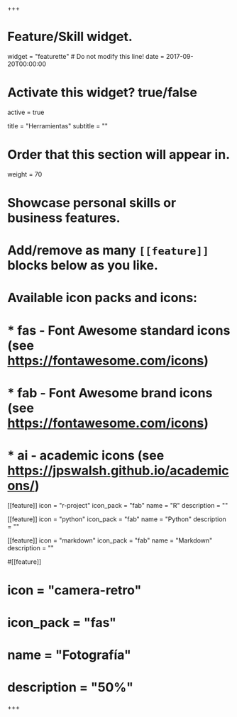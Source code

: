 +++
# Feature/Skill widget.
widget = "featurette"  # Do not modify this line!
date = 2017-09-20T00:00:00

# Activate this widget? true/false
active = true

title = "Herramientas"
subtitle = ""

# Order that this section will appear in.
weight = 70

# Showcase personal skills or business features.
#
# Add/remove as many `[[feature]]` blocks below as you like.
#
# Available icon packs and icons:
# * fas - Font Awesome standard icons (see https://fontawesome.com/icons)
# * fab - Font Awesome brand icons (see https://fontawesome.com/icons)
# * ai - academic icons (see https://jpswalsh.github.io/academicons/)

[[feature]]
  icon = "r-project"
  icon_pack = "fab"
  name = "R"
  description = ""

[[feature]]
  icon = "python"
  icon_pack = "fab"
  name = "Python"
  description = ""

[[feature]]
  icon = "markdown"
  icon_pack = "fab"
  name = "Markdown"
  description = ""  

#[[feature]]
#  icon = "camera-retro"
#  icon_pack = "fas"
#  name = "Fotografía"
#  description = "50%"

+++
